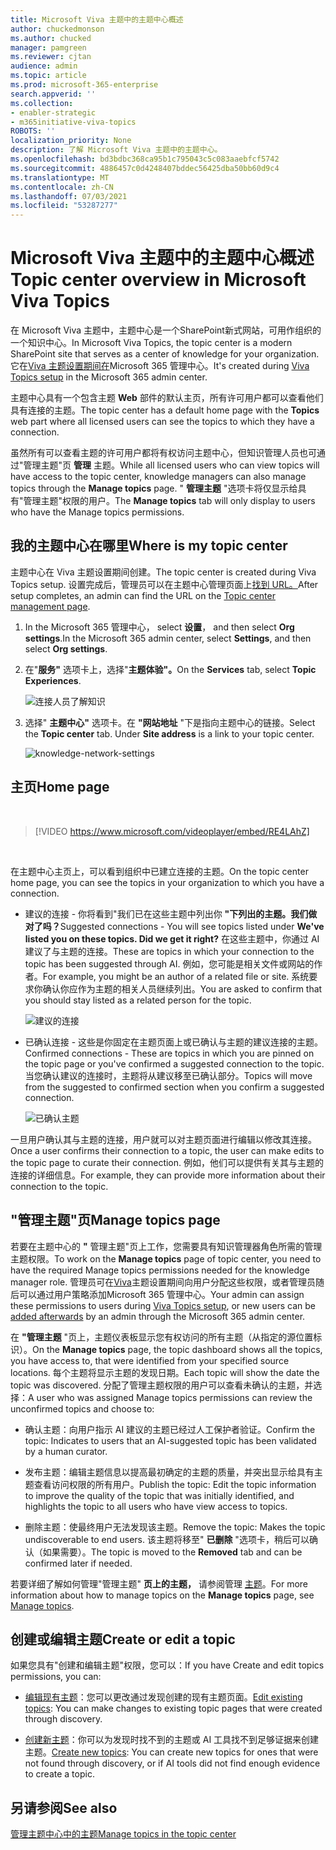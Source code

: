```yaml
---
title: Microsoft Viva 主题中的主题中心概述
author: chuckedmonson
ms.author: chucked
manager: pamgreen
ms.reviewer: cjtan
audience: admin
ms.topic: article
ms.prod: microsoft-365-enterprise
search.appverid: ''
ms.collection:
- enabler-strategic
- m365initiative-viva-topics
ROBOTS: ''
localization_priority: None
description: 了解 Microsoft Viva 主题中的主题中心。
ms.openlocfilehash: bd3bdbc368ca95b1c795043c5c083aaebfcf5742
ms.sourcegitcommit: 4886457c0d4248407bddec56425dba50bb60d9c4
ms.translationtype: MT
ms.contentlocale: zh-CN
ms.lasthandoff: 07/03/2021
ms.locfileid: "53287277"
---
```

# <a name="topic-center-overview-in-microsoft-viva-topics"></a><span data-ttu-id="a1833-103">Microsoft Viva 主题中的主题中心概述</span><span class="sxs-lookup"><span data-stu-id="a1833-103">Topic center overview in Microsoft Viva Topics</span></span>

<span data-ttu-id="a1833-104">在 Microsoft Viva 主题中，主题中心是一个SharePoint新式网站，可用作组织的一个知识中心。</span><span class="sxs-lookup"><span data-stu-id="a1833-104">In Microsoft Viva Topics, the topic center is a modern SharePoint site that serves as a center of knowledge for your organization.</span></span> <span data-ttu-id="a1833-105">它在[Viva 主题设置期间在](set-up-topic-experiences.md)Microsoft 365 管理中心。</span><span class="sxs-lookup"><span data-stu-id="a1833-105">It's created during [Viva Topics setup](set-up-topic-experiences.md) in the Microsoft 365 admin center.</span></span>

<span data-ttu-id="a1833-106">主题中心具有一个包含主题 **Web** 部件的默认主页，所有许可用户都可以查看他们具有连接的主题。</span><span class="sxs-lookup"><span data-stu-id="a1833-106">The topic center has a default home page with the **Topics** web part where all licensed users can see the topics to which they have a connection.</span></span>

<span data-ttu-id="a1833-107">虽然所有可以查看主题的许可用户都将有权访问主题中心，但知识管理人员也可通过"管理主题"页 **管理** 主题。</span><span class="sxs-lookup"><span data-stu-id="a1833-107">While all licensed users who can view topics will have access to the topic center, knowledge managers can also manage topics through the **Manage topics** page.</span></span> <span data-ttu-id="a1833-108">" **管理主题** "选项卡将仅显示给具有"管理主题"权限的用户。</span><span class="sxs-lookup"><span data-stu-id="a1833-108">The **Manage topics** tab will only display to users who have the Manage topics permissions.</span></span>

## <a name="where-is-my-topic-center"></a><span data-ttu-id="a1833-109">我的主题中心在哪里</span><span class="sxs-lookup"><span data-stu-id="a1833-109">Where is my topic center</span></span>

<span data-ttu-id="a1833-110">主题中心在 Viva 主题设置期间创建。</span><span class="sxs-lookup"><span data-stu-id="a1833-110">The topic center is created during Viva Topics setup.</span></span> <span data-ttu-id="a1833-111">设置完成后，管理员可以在主题中心管理页面上[找到 URL。](./topic-experiences-administration.md#to-access-topics-management-settings)</span><span class="sxs-lookup"><span data-stu-id="a1833-111">After setup completes, an admin can find the URL on the [Topic center management page](./topic-experiences-administration.md#to-access-topics-management-settings).</span></span>


1. <span data-ttu-id="a1833-112">In the Microsoft 365 管理中心， select **设置**， and then select **Org settings**.</span><span class="sxs-lookup"><span data-stu-id="a1833-112">In the Microsoft 365 admin center, select **Settings**, and then select **Org settings**.</span></span>
2. <span data-ttu-id="a1833-113">在"**服务"** 选项卡上，选择"**主题体验"。**</span><span class="sxs-lookup"><span data-stu-id="a1833-113">On the **Services** tab, select **Topic Experiences**.</span></span>

    ![连接人员了解知识](../media/admin-org-knowledge-options-completed.png)

3. <span data-ttu-id="a1833-115">选择" **主题中心"** 选项卡。在 **"网站地址** "下是指向主题中心的链接。</span><span class="sxs-lookup"><span data-stu-id="a1833-115">Select the **Topic center** tab. Under **Site address** is a link to your topic center.</span></span>

    ![knowledge-network-settings](../media/knowledge-network-settings-topic-center.png)

## <a name="home-page"></a><span data-ttu-id="a1833-117">主页</span><span class="sxs-lookup"><span data-stu-id="a1833-117">Home page</span></span>

</br>

> [!VIDEO https://www.microsoft.com/videoplayer/embed/RE4LAhZ]

</br>

<span data-ttu-id="a1833-118">在主题中心主页上，可以看到组织中已建立连接的主题。</span><span class="sxs-lookup"><span data-stu-id="a1833-118">On the topic center home page, you can see the topics in your organization to which you have a connection.</span></span>

- <span data-ttu-id="a1833-119">建议的连接 - 你将看到"我们已在这些主题中列出你 **"下列出的主题。我们做对了吗？**</span><span class="sxs-lookup"><span data-stu-id="a1833-119">Suggested connections - You will see topics listed under **We've listed you on these topics. Did we get it right?**</span></span> <span data-ttu-id="a1833-120">在这些主题中，你通过 AI 建议了与主题的连接。</span><span class="sxs-lookup"><span data-stu-id="a1833-120">These are topics in which your connection to the topic has been suggested through AI.</span></span> <span data-ttu-id="a1833-121">例如，您可能是相关文件或网站的作者。</span><span class="sxs-lookup"><span data-stu-id="a1833-121">For example, you might be an author of a related file or site.</span></span> <span data-ttu-id="a1833-122">系统要求你确认你应作为主题的相关人员继续列出。</span><span class="sxs-lookup"><span data-stu-id="a1833-122">You are asked to confirm that you should stay listed as a related person for the topic.</span></span>

   ![建议的连接](../media/knowledge-management/my-topics.png)

- <span data-ttu-id="a1833-124">已确认连接 - 这些是你固定在主题页面上或已确认与主题的建议连接的主题。</span><span class="sxs-lookup"><span data-stu-id="a1833-124">Confirmed connections - These are topics in which you are pinned on the topic page or you've confirmed a suggested connection to the topic.</span></span> <span data-ttu-id="a1833-125">当您确认建议的连接时，主题将从建议移至已确认部分。</span><span class="sxs-lookup"><span data-stu-id="a1833-125">Topics will move from the suggested to confirmed section when you confirm a suggested connection.</span></span>

   ![已确认主题](../media/knowledge-management/my-topics-confirmed.png)

<span data-ttu-id="a1833-127">一旦用户确认其与主题的连接，用户就可以对主题页面进行编辑以修改其连接。</span><span class="sxs-lookup"><span data-stu-id="a1833-127">Once a user confirms their connection to a topic, the user can make edits to the topic page to curate their connection.</span></span> <span data-ttu-id="a1833-128">例如，他们可以提供有关其与主题的连接的详细信息。</span><span class="sxs-lookup"><span data-stu-id="a1833-128">For example, they can provide more information about their connection to the topic.</span></span>

## <a name="manage-topics-page"></a><span data-ttu-id="a1833-129">"管理主题"页</span><span class="sxs-lookup"><span data-stu-id="a1833-129">Manage topics page</span></span>

<span data-ttu-id="a1833-130">若要在主题中心的 **"** 管理主题"页上工作，您需要具有知识管理器角色所需的管理主题权限。</span><span class="sxs-lookup"><span data-stu-id="a1833-130">To work on the **Manage topics** page of topic center, you need to have the required Manage topics permissions needed for the knowledge manager role.</span></span> <span data-ttu-id="a1833-131">管理员可在[Viva](set-up-topic-experiences.md)主题设置期间向用户分配这些权限，或者管理员随后可以通过用户[](topic-experiences-knowledge-rules.md)策略添加Microsoft 365 管理中心。</span><span class="sxs-lookup"><span data-stu-id="a1833-131">Your admin can assign these permissions to users during [Viva Topics setup](set-up-topic-experiences.md), or new users can be [added afterwards](topic-experiences-knowledge-rules.md) by an admin through the Microsoft 365 admin center.</span></span>

<span data-ttu-id="a1833-132">在 **"管理主题** "页上，主题仪表板显示您有权访问的所有主题（从指定的源位置标识）。</span><span class="sxs-lookup"><span data-stu-id="a1833-132">On the **Manage topics** page, the topic dashboard shows all the topics, you have access to, that were identified from your specified source locations.</span></span> <span data-ttu-id="a1833-133">每个主题将显示主题的发现日期。</span><span class="sxs-lookup"><span data-stu-id="a1833-133">Each topic will show the date the topic was discovered.</span></span> <span data-ttu-id="a1833-134">分配了管理主题权限的用户可以查看未确认的主题，并选择：</span><span class="sxs-lookup"><span data-stu-id="a1833-134">A user who was assigned Manage topics permissions can review the unconfirmed topics and choose to:</span></span>

- <span data-ttu-id="a1833-135">确认主题：向用户指示 AI 建议的主题已经过人工保护者验证。</span><span class="sxs-lookup"><span data-stu-id="a1833-135">Confirm the topic: Indicates to users that an AI-suggested topic has been validated by a human curator.</span></span>

- <span data-ttu-id="a1833-136">发布主题：编辑主题信息以提高最初确定的主题的质量，并突出显示给具有主题查看访问权限的所有用户。</span><span class="sxs-lookup"><span data-stu-id="a1833-136">Publish the topic: Edit the topic information to improve the quality of the topic that was initially identified, and highlights the topic to all users who have view access to topics.</span></span>

- <span data-ttu-id="a1833-137">删除主题：使最终用户无法发现该主题。</span><span class="sxs-lookup"><span data-stu-id="a1833-137">Remove the topic: Makes the topic undiscoverable to end users.</span></span> <span data-ttu-id="a1833-138">该主题将移至" **已删除** "选项卡，稍后可以确认（如果需要）。</span><span class="sxs-lookup"><span data-stu-id="a1833-138">The topic is moved to the **Removed** tab and can be confirmed later if needed.</span></span>

<span data-ttu-id="a1833-139">若要详细了解如何管理"管理主题" **页上的主题，** 请参阅管理 [主题](manage-topics.md)。</span><span class="sxs-lookup"><span data-stu-id="a1833-139">For more information about how to manage topics on the **Manage topics** page, see [Manage topics](manage-topics.md).</span></span>

## <a name="create-or-edit-a-topic"></a><span data-ttu-id="a1833-140">创建或编辑主题</span><span class="sxs-lookup"><span data-stu-id="a1833-140">Create or edit a topic</span></span>

<span data-ttu-id="a1833-141">如果您具有"创建和编辑主题"权限，您可以：</span><span class="sxs-lookup"><span data-stu-id="a1833-141">If you have Create and edit topics permissions, you can:</span></span>

- <span data-ttu-id="a1833-142">[编辑现有主题](edit-a-topic.md)：您可以更改通过发现创建的现有主题页面。</span><span class="sxs-lookup"><span data-stu-id="a1833-142">[Edit existing topics](edit-a-topic.md): You can make changes to existing topic pages that were created through discovery.</span></span>

- <span data-ttu-id="a1833-143">[创建新主题](create-a-topic.md)：你可以为发现时找不到的主题或 AI 工具找不到足够证据来创建主题。</span><span class="sxs-lookup"><span data-stu-id="a1833-143">[Create new topics](create-a-topic.md): You can create new topics for ones that were not found through discovery, or if AI tools did not find enough evidence to create a topic.</span></span>

## <a name="see-also"></a><span data-ttu-id="a1833-144">另请参阅</span><span class="sxs-lookup"><span data-stu-id="a1833-144">See also</span></span>

[<span data-ttu-id="a1833-145">管理主题中心中的主题</span><span class="sxs-lookup"><span data-stu-id="a1833-145">Manage topics in the topic center</span></span>](manage-topics.md)
